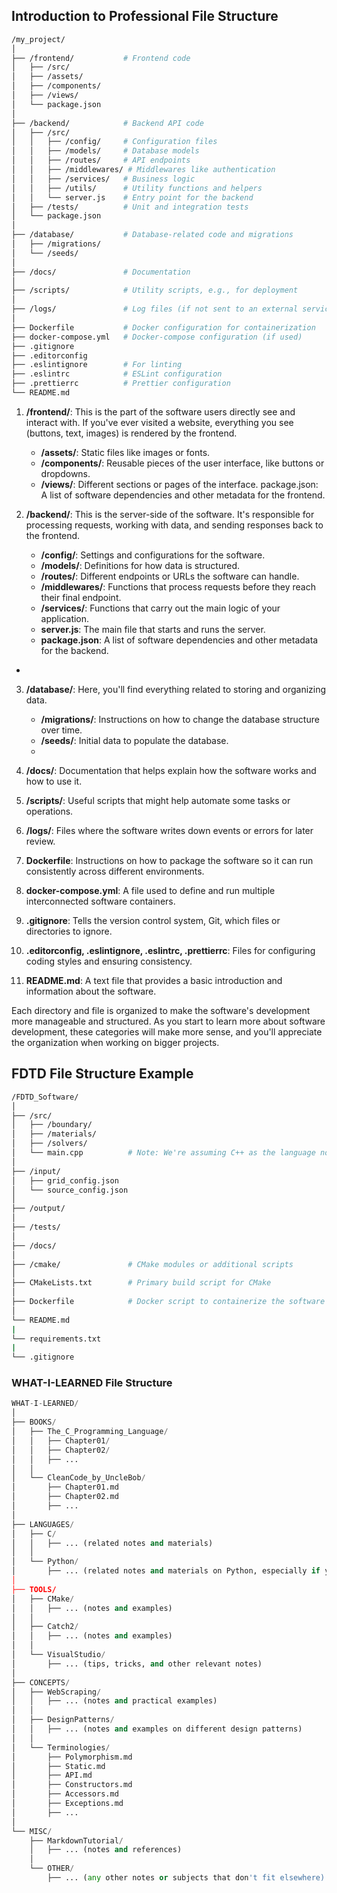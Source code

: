 ## Introduction to Professional File Structure

```bash
/my_project/
│
├── /frontend/           # Frontend code
│   ├── /src/
│   ├── /assets/
│   ├── /components/
│   ├── /views/
│   └── package.json
│
├── /backend/            # Backend API code
│   ├── /src/
│   │   ├── /config/     # Configuration files
│   │   ├── /models/     # Database models
│   │   ├── /routes/     # API endpoints
│   │   ├── /middlewares/ # Middlewares like authentication
│   │   ├── /services/   # Business logic
│   │   ├── /utils/      # Utility functions and helpers
│   │   └── server.js    # Entry point for the backend
│   ├── /tests/          # Unit and integration tests
│   └── package.json
│
├── /database/           # Database-related code and migrations
│   ├── /migrations/
│   └── /seeds/
│
├── /docs/               # Documentation
│
├── /scripts/            # Utility scripts, e.g., for deployment
│
├── /logs/               # Log files (if not sent to an external service)
│
├── Dockerfile           # Docker configuration for containerization
├── docker-compose.yml   # Docker-compose configuration (if used)
├── .gitignore
├── .editorconfig
├── .eslintignore        # For linting
├── .eslintrc            # ESLint configuration
├── .prettierrc          # Prettier configuration
└── README.md

```
1. **/frontend/**: This is the part of the software users directly see and interact with. If you've ever visited a website, everything you see (buttons, text, images) is rendered by the frontend.
   - **/assets/**: Static files like images or fonts.
   - **/components/**: Reusable pieces of the user interface, like buttons or dropdowns.
   - **/views/**: Different sections or pages of the interface.
   package.json: A list of software dependencies and other metadata for the frontend.

2. **/backend/**: This is the server-side of the software. It's responsible for processing requests, working with data, and sending responses back to the frontend.
   - **/config/**: Settings and configurations for the software.
   - **/models/**: Definitions for how data is structured.
   - **/routes/**: Different endpoints or URLs the software can handle.
   - **/middlewares/**: Functions that process requests before they reach their final endpoint.
   - **/services/**: Functions that carry out the main logic of your application.
   - **server.js**: The main file that starts and runs the server.
   - **package.json**: A list of software dependencies and other metadata for the backend.
- 
3. **/database/**: Here, you'll find everything related to storing and organizing data.
   - **/migrations/**: Instructions on how to change the database structure over time.
   - **/seeds/**: Initial data to populate the database.
   - 
4. **/docs/**: Documentation that helps explain how the software works and how to use it.

5. **/scripts/**: Useful scripts that might help automate some tasks or operations.

6. **/logs/**: Files where the software writes down events or errors for later review.

7. **Dockerfile**: Instructions on how to package the software so it can run consistently across different environments.

8. **docker-compose.yml**: A file used to define and run multiple interconnected software containers.

9. **.gitignore**: Tells the version control system, Git, which files or directories to ignore.

10. **.editorconfig, .eslintignore, .eslintrc, .prettierrc**: Files for configuring coding styles and ensuring consistency.

11. **README.md**: A text file that provides a basic introduction and information about the software.

Each directory and file is organized to make the software's development more manageable and structured. As you start to learn more about software development, these categories will make more sense, and you'll appreciate the organization when working on bigger projects.


## FDTD File Structure Example

```bash
/FDTD_Software/
│
├── /src/
│   ├── /boundary/
│   ├── /materials/
│   ├── /solvers/
│   └── main.cpp          # Note: We're assuming C++ as the language now
│
├── /input/
│   ├── grid_config.json
│   └── source_config.json
│
├── /output/
│
├── /tests/
│
├── /docs/
│
├── /cmake/               # CMake modules or additional scripts
│
├── CMakeLists.txt        # Primary build script for CMake
│
├── Dockerfile            # Docker script to containerize the software
│
└── README.md
|
└── requirements.txt
|
└── .gitignore

```

### WHAT-I-LEARNED File Structure

```python
WHAT-I-LEARNED/
│
├── BOOKS/
│   ├── The_C_Programming_Language/
│   │   ├── Chapter01/
│   │   ├── Chapter02/
│   │   ├── ...  
│   │   
│   └── CleanCode_by_UncleBob/
│       ├── Chapter01.md
│       ├── Chapter02.md
│       ├── ...
│
├── LANGUAGES/
│   ├── C/
│   │   ├── ... (related notes and materials)
│   │
│   └── Python/
│       ├── ... (related notes and materials on Python, especially if you're doing web scraping)
│
├── TOOLS/
│   ├── CMake/
│   │   ├── ... (notes and examples)
│   │
│   ├── Catch2/
│   │   ├── ... (notes and examples)
│   │
│   └── VisualStudio/
│       ├── ... (tips, tricks, and other relevant notes)
│
├── CONCEPTS/
│   ├── WebScraping/
│   │   ├── ... (notes and practical examples)
│   │
│   ├── DesignPatterns/
│   │   ├── ... (notes and examples on different design patterns)
│   │
│   └── Terminologies/
│       ├── Polymorphism.md
│       ├── Static.md
│       ├── API.md
│       ├── Constructors.md
│       ├── Accessors.md
│       ├── Exceptions.md
│       ├── ...
│
└── MISC/
    ├── MarkdownTutorial/
    │   ├── ... (notes and references)
    │
    └── OTHER/
        ├── ... (any other notes or subjects that don't fit elsewhere)
```